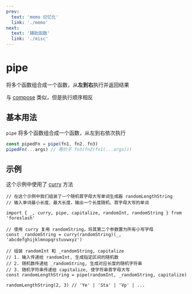 ```yaml
---
prev:
  text: 'memo 记忆化'
  link: './memo'
next:
  text: '辅助函数'
  link: './misc'
---
```


# pipe

将多个函数组合成一个函数，从**左到右**执行并返回结果

与 [compose](./compose) 类似，但是执行顺序相反

## 基本用法

`pipe` 将多个函数组合成一个函数，从左到右依次执行

```js {1}
const pipedFn = pipe(fn1, fn2, fn3)
pipedFn(...args) // 等价于 fn3(fn2(fn1(...args)))
```

## 示例

这个示例中使用了 [curry](./curry) 方法

```js:line-numbers {13}
// 在这个示例中我们组装了一个随机首字母大写单词生成器 randomLengthString
// 输入单词最小长度、最大长度，输出一个长度随机、首字母大写的单词

import { _, curry, pipe, capitalize, randomInt, randomString } from 'foreslash'

// 使用 curry 复用 randomString，将其第二个参数置为所有小写字母
const _randomString = curry(randomString)(_, 'abcdefghijklmnopqrstuvwxyz')

// 组装 randomInt 和 _randomString, capitalize
// 1. 输入传递给 randomInt, 生成指定区间的随机数
// 2. 随机数传递给 _randomString, 生成对应长度的随机字符串
// 3. 随机字符串传递给 capitalize, 使字符串首字母大写
const randomLengthString = pipe(randomInt, _randomString, capitalize)

randomLengthString(2, 3) // 'Ye' | 'Sta' | 'Vp' | ...
```
